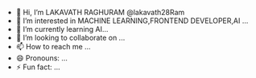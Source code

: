 - 👋 Hi, I’m LAKAVATH RAGHURAM @lakavath28Ram
- 👀 I’m interested in MACHINE LEARNING,FRONTEND DEVELOPER,AI ...
- 🌱 I’m currently learning AI...
- 💞️ I’m looking to collaborate on ...
- 📫 How to reach me ...
- 😄 Pronouns: ...
- ⚡ Fun fact: ...

<!---
lakavath28Ram/lakavath28Ram is a ✨ special ✨ repository because its `README.md` (this file) appears on your GitHub profile.
You can click the Preview link to take a look at your changes.
--->
